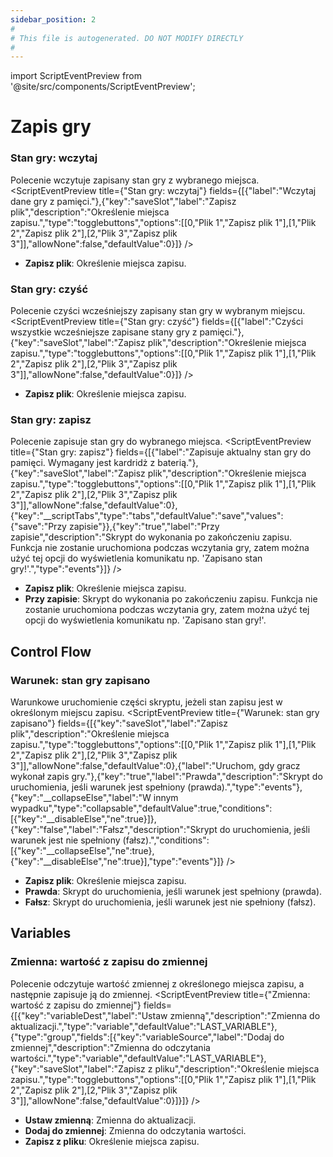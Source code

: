 ```yaml
---
sidebar_position: 2
#
# This file is autogenerated. DO NOT MODIFY DIRECTLY
#
---
```


import ScriptEventPreview from '@site/src/components/ScriptEventPreview';

# Zapis gry

### Stan gry: wczytaj
Polecenie wczytuje zapisany stan gry z wybranego miejsca.
<ScriptEventPreview title={"Stan gry: wczytaj"} fields={[{"label":"Wczytaj dane gry z pamięci."},{"key":"saveSlot","label":"Zapisz plik","description":"Określenie miejsca zapisu.","type":"togglebuttons","options":[[0,"Plik 1","Zapisz plik 1"],[1,"Plik 2","Zapisz plik 2"],[2,"Plik 3","Zapisz plik 3"]],"allowNone":false,"defaultValue":0}]} />

- **Zapisz plik**: Określenie miejsca zapisu.  

### Stan gry: czyść
Polecenie czyści wcześniejszy zapisany stan gry w wybranym miejscu.
<ScriptEventPreview title={"Stan gry: czyść"} fields={[{"label":"Czyści wszystkie wcześniejsze zapisane stany gry z pamięci."},{"key":"saveSlot","label":"Zapisz plik","description":"Określenie miejsca zapisu.","type":"togglebuttons","options":[[0,"Plik 1","Zapisz plik 1"],[1,"Plik 2","Zapisz plik 2"],[2,"Plik 3","Zapisz plik 3"]],"allowNone":false,"defaultValue":0}]} />

- **Zapisz plik**: Określenie miejsca zapisu.  

### Stan gry: zapisz
Polecenie zapisuje stan gry do wybranego miejsca.
<ScriptEventPreview title={"Stan gry: zapisz"} fields={[{"label":"Zapisuje aktualny stan gry do pamięci. Wymagany jest kardridż z baterią."},{"key":"saveSlot","label":"Zapisz plik","description":"Określenie miejsca zapisu.","type":"togglebuttons","options":[[0,"Plik 1","Zapisz plik 1"],[1,"Plik 2","Zapisz plik 2"],[2,"Plik 3","Zapisz plik 3"]],"allowNone":false,"defaultValue":0},{"key":"__scriptTabs","type":"tabs","defaultValue":"save","values":{"save":"Przy zapisie"}},{"key":"true","label":"Przy zapisie","description":"Skrypt do wykonania po zakończeniu zapisu. Funkcja nie zostanie uruchomiona podczas wczytania gry, zatem można użyć tej opcji do wyświetlenia komunikatu np. 'Zapisano stan gry!'.","type":"events"}]} />

- **Zapisz plik**: Określenie miejsca zapisu.  
- **Przy zapisie**: Skrypt do wykonania po zakończeniu zapisu. Funkcja nie zostanie uruchomiona podczas wczytania gry, zatem można użyć tej opcji do wyświetlenia komunikatu np. 'Zapisano stan gry!'.  

## Control Flow
### Warunek: stan gry zapisano
Warunkowe uruchomienie części skryptu, jeżeli stan zapisu jest w określonym miejscu zapisu.
<ScriptEventPreview title={"Warunek: stan gry zapisano"} fields={[{"key":"saveSlot","label":"Zapisz plik","description":"Określenie miejsca zapisu.","type":"togglebuttons","options":[[0,"Plik 1","Zapisz plik 1"],[1,"Plik 2","Zapisz plik 2"],[2,"Plik 3","Zapisz plik 3"]],"allowNone":false,"defaultValue":0},{"label":"Uruchom, gdy gracz wykonał zapis gry."},{"key":"true","label":"Prawda","description":"Skrypt do uruchomienia, jeśli warunek jest spełniony (prawda).","type":"events"},{"key":"__collapseElse","label":"W innym wypadku","type":"collapsable","defaultValue":true,"conditions":[{"key":"__disableElse","ne":true}]},{"key":"false","label":"Fałsz","description":"Skrypt do uruchomienia, jeśli warunek jest nie spełniony (fałsz).","conditions":[{"key":"__collapseElse","ne":true},{"key":"__disableElse","ne":true}],"type":"events"}]} />

- **Zapisz plik**: Określenie miejsca zapisu.  
- **Prawda**: Skrypt do uruchomienia, jeśli warunek jest spełniony (prawda).  
- **Fałsz**: Skrypt do uruchomienia, jeśli warunek jest nie spełniony (fałsz).  

## Variables
### Zmienna: wartość z zapisu do zmiennej
Polecenie odczytuje wartość zmiennej z określonego miejsca zapisu, a następnie zapisuje ją do zmiennej.
<ScriptEventPreview title={"Zmienna: wartość z zapisu do zmiennej"} fields={[{"key":"variableDest","label":"Ustaw zmienną","description":"Zmienna do aktualizacji.","type":"variable","defaultValue":"LAST_VARIABLE"},{"type":"group","fields":[{"key":"variableSource","label":"Dodaj do zmiennej","description":"Zmienna do odczytania wartości.","type":"variable","defaultValue":"LAST_VARIABLE"},{"key":"saveSlot","label":"Zapisz z pliku","description":"Określenie miejsca zapisu.","type":"togglebuttons","options":[[0,"Plik 1","Zapisz plik 1"],[1,"Plik 2","Zapisz plik 2"],[2,"Plik 3","Zapisz plik 3"]],"allowNone":false,"defaultValue":0}]}]} />

- **Ustaw zmienną**: Zmienna do aktualizacji.  
- **Dodaj do zmiennej**: Zmienna do odczytania wartości.  
- **Zapisz z pliku**: Określenie miejsca zapisu.  


